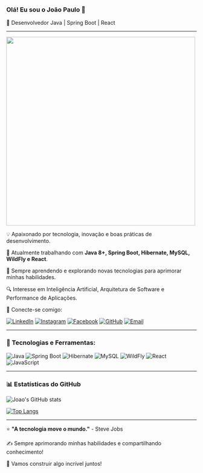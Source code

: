 ### Olá! Eu sou o João Paulo 👋

🚀 Desenvolvedor Java | Spring Boot | React

---

<img src="https://media.giphy.com/media/26tn33aiTi1jkl6H6/giphy.gif" width="500"/>

💡 Apaixonado por tecnologia, inovação e boas práticas de desenvolvimento.

🎯 Atualmente trabalhando com **Java 8+, Spring Boot, Hibernate, MySQL, WildFly e React**.

🌱 Sempre aprendendo e explorando novas tecnologias para aprimorar minhas habilidades.

🔍 Interesse em Inteligência Artificial, Arquitetura de Software e Performance de Aplicações.

📌 Conecte-se comigo:

[![LinkedIn](https://img.shields.io/badge/LinkedIn-0077B5?style=for-the-badge&logo=linkedin&logoColor=white)](http://www.linkedin.com/in/jo%C3%A3opaulo-damatamendes)
[![Instagram](https://img.shields.io/badge/Instagram-E4405F?style=for-the-badge&logo=instagram&logoColor=white)](https://www.instagram.com/jopaulomendes)
[![Facebook](https://img.shields.io/badge/Facebook-1877F2?style=for-the-badge&logo=facebook&logoColor=white)](https://www.facebook.com/jopaulomendes)
[![GitHub](https://img.shields.io/badge/GitHub-000?style=for-the-badge&logo=github&logoColor=white)](https://github.com/jopaulomendes)
[![Email](https://img.shields.io/badge/Email-D14836?style=for-the-badge&logo=gmail&logoColor=white)](jp_cbc@hotmail.com)

---

### 🚀 Tecnologias e Ferramentas:

![Java](https://img.shields.io/badge/Java-ED8B00?style=for-the-badge&logo=java&logoColor=white)
![Spring Boot](https://img.shields.io/badge/Spring%20Boot-6DB33F?style=for-the-badge&logo=spring-boot&logoColor=white)
![Hibernate](https://img.shields.io/badge/Hibernate-59666C?style=for-the-badge&logo=hibernate&logoColor=white)
![MySQL](https://img.shields.io/badge/MySQL-4479A1?style=for-the-badge&logo=mysql&logoColor=white)
![WildFly](https://img.shields.io/badge/WildFly-000000?style=for-the-badge&logo=wildfly&logoColor=white)
![React](https://img.shields.io/badge/React-61DAFB?style=for-the-badge&logo=react&logoColor=black)
![JavaScript](https://img.shields.io/badge/JavaScript-F7DF1E?style=for-the-badge&logo=javascript&logoColor=black)

---

### 📊 Estatísticas do GitHub

![Joao's GitHub stats](https://github-readme-stats.vercel.app/api?username=seu-usuario&show_icons=true&theme=dark)

[![Top Langs](https://github-readme-stats.vercel.app/api/top-langs/?username=seu-usuario&layout=compact&theme=dark)](https://github.com/seu-usuario/github-readme-stats)

---

⭐ **"A tecnologia move o mundo."** - Steve Jobs

✍️ Sempre aprimorando minhas habilidades e compartilhando conhecimento!

🚀 Vamos construir algo incrível juntos!

